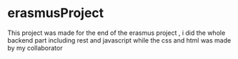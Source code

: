 # erasmusProject
This project was made for the end of the erasmus project , i did the whole backend part including rest and javascript
while the css and html was made by my collaborator
